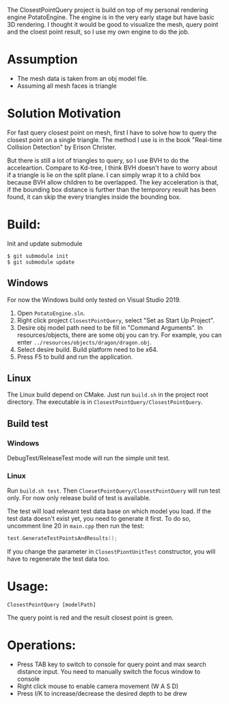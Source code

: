 The ClosestPointQuery project is build on top of my personal rendering engine PotatoEngine. The engine is in the very early stage but have basic 3D rendering. I thought it would be good to visualize the mesh, query point and the cloest point result, so I use my own engine to do the job.

# Assumption
* The mesh data is taken from an obj model file.
* Assuming all mesh faces is triangle

# Solution Motivation
For fast query closest point on mesh, first I have to solve how to query the closest point on a single triangle. The method I use is in the book "Real-time Collision Detection" by Erison Christer.

But there is still a lot of triangles to query, so I use BVH to do the acceleartion. Compare to Kd-tree, I think BVH doesn't have to worry about if a triangle is lie on the split plane. I can simply wrap it to a child box because BVH allow children to be overlapped. The key acceleration is that, if the bounding box distance is further than the temporory result has been found, it can skip the every triangles inside the bounding box.

# Build:
Init and update submodule
   ```
   $ git submodule init
   $ git submodule update
   ```
## Windows
For now the Windows build only tested on Visual Studio 2019.
1. Open `PotatoEngine.sln`.
2. Right click project `ClosestPointQuery`, select "Set as Start Up Project".
3. Desire obj model path need to be fill in "Command Arguments". In resources/objects, there are some obj you can try. For example, you can enter `../resources/objects/dragon/dragon.obj`.
4. Select desire build. Build platform need to be x64.
5. Press F5 to build and run the application.

## Linux
The Linux build depend on CMake. Just run `build.sh` in the project root directory. The executable is in `ClosestPointQuery/ClosestPointQuery`.

## Build test
### Windows
DebugTest/ReleaseTest mode will run the simple unit test.
### Linux
Run `build.sh test`. Then `CloesetPointQuery/ClosestPointQuery` will run test only. For now only release build of test is available.


The test will load relevant test data base on which model you load. If the test data doesn't exist yet, you need to generate it first. To do so, uncomment line 20 in `main.cpp` then run the test:
```c++
test.GenerateTestPointsAndResults();
```
If you change the parameter in `ClosestPiontUnitTest` constructor, you will have to regenerate the test data too.

# Usage: 
```
ClosestPointQuery [modelPath]
```
The query point is red and the result closest point is green.

# Operations:
* Press TAB key to switch to console for query point and max search distance input. You need to manually switch the focus window to console
* Right click mouse to enable camera movement (W A S D)
* Press I/K to increase/decrease the desired depth to be drew
